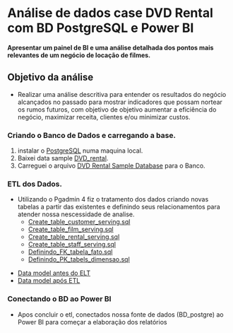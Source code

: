 # Análise de dados case DVD Rental com BD PostgreSQL e Power BI
 **Apresentar um painel de BI e uma análise detalhada dos pontos mais relevantes de um negócio de locação de filmes.**

## Objetivo da análise
 * Realizar uma análise descritiva para entender os resultados do negócio alcançados no passado para mostrar indicadores que possam nortear os rumos futuros, com objetivo de objetivo aumentar a eficiência do negócio, maximizar receita, clientes e/ou minimizar custos. 

### Criando o Banco de Dados e carregando a base.
1. instalar o [PostgreSQL](https://www.postgresql.org/download/) numa maquina local.
2. Baixei data sample [DVD_rental](https://www.postgresqltutorial.com/postgresql-getting-started/postgresql-sample-database/).
3. Carreguei o arquivo [DVD Rental Sample Database](https://www.postgresqltutorial.com/wp-content/uploads/2019/05/dvdrental.zip) para o Banco.

### ETL dos Dados.
* Utilizando o Pgadmin 4 fiz o tratamento dos dados criando novas tabelas a partir das existentes e definindo seus relacionamentos para atender nossa nescessidade de analise.
  - [Create_table_customer_serving.sql](https://github.com/ClaudioBarreira97/case_blockbuster_postgresql_dbt/blob/main/Create_table_customer_serving.sql)
  - [Create_table_film_serving.sql](https://github.com/ClaudioBarreira97/case_blockbuster_postgresql_dbt/blob/main/Create_table_film_serving.sql)
  - [Create_table_rental_serving.sql](https://github.com/ClaudioBarreira97/case_blockbuster_postgresql_dbt/blob/main/Create_table_rental_serving)
  - [Create_table_staff_serving.sql](https://github.com/ClaudioBarreira97/case_blockbuster_postgresql_dbt/blob/main/Create_table_staff_serving.sql)
  - [Definindo_FK_tabela_fato.sql](https://github.com/ClaudioBarreira97/case_blockbuster_postgresql_dbt/blob/main/Definindo_FK_tabela_fato.sql)
  - [Definindo_PK_tabels_dimensao.sql](https://github.com/ClaudioBarreira97/case_blockbuster_postgresql_dbt/blob/main/Definindo_PK_tabelas_dimens%C3%A3o.sql)
 - [Data model antes do ELT](https://github.com/ClaudioBarreira97/case_data_analytics_postgresql_pbi/blob/main/printable-postgresql-sample-database-diagram.pdf)
 - [Data model após ETL]()
### Conectando o BD ao Power BI
- Apos concluir o etl, conectados nossa fonte de dados (BD_postgre) ao Power BI para começar a elaboração dos relatórios
